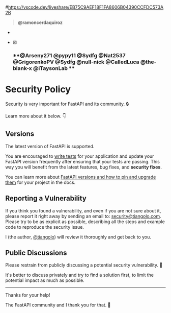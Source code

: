 # #
 #https://vscode.dev/liveshare/EB75C9AEF18F1FA8606B04390CCFDC573A2B
> **@ramoncerdaquiroz**

- > 

- [x] ### **@Arseny271 @pypy11 @Sydfg @Nat2537 @GrigorenkoPV @Sydfg @null-nick @CalledLuca @the-blank-x @iTaysonLab **

> 

# Security Policy

Security is very important for FastAPI and its community. 🔒

Learn more about it below. 👇

## Versions

The latest version of FastAPI is supported.

You are encouraged to [write tests](https://fastapi.tiangolo.com/tutorial/testing/) for your application and update your FastAPI version frequently after ensuring that your tests are passing. This way you will benefit from the latest features, bug fixes, and **security fixes**.

You can learn more about [FastAPI versions and how to pin and upgrade them](https://fastapi.tiangolo.com/deployment/versions/) for your project in the docs.

## Reporting a Vulnerability

If you think you found a vulnerability, and even if you are not sure about it, please report it right away by sending an email to: security@tiangolo.com. Please try to be as explicit as possible, describing all the steps and example code to reproduce the security issue.

I (the author, [@tiangolo](https://twitter.com/tiangolo)) will review it thoroughly and get back to you.

## Public Discussions

Please restrain from publicly discussing a potential security vulnerability. 🙊

It's better to discuss privately and try to find a solution first, to limit the potential impact as much as possible.

---

Thanks for your help!

The FastAPI community and I thank you for that. 🙇
